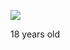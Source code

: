 ![](https://komarev.com/ghpvc/?username=yaorijuana&color=000000&label=witnesses&base=1000) 


18 years old




